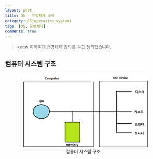 ```yaml
---
layout: post
title: OS - 운영체제 소개
category: OS(operating system)
tags: [OS, 운영체제]
comments: true
---
```

<!----------------- 탬플릿
## forEach
### 설명
[MDN](http://naver.com)
```javascript

```
<center>
 <figure>
 <img src="/assets/post-img/git/git_diff.png" alt="views">
 <figcaption>cat을 통해서 git diff 결과를 표시</figcaption>
 </figure>
 </center>
------------------->
> kocw 이화여대 운영체제 강의를 듣고 정리했습니다.

## 컴퓨터 시스템 구조
<center>
<figure>
<img src="/assets/post-img/os/컴퓨터시스템구조.png" alt="views">
<figcaption>컴퓨터 시스템 구조</figcaption>
</figure>
</center>